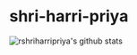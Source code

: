 # shri-harri-priya
![rshriharripriya's github stats](https://github-readme-stats.vercel.app/api?username=rshriharripriya&show_icons=true&theme=gruvbox)
